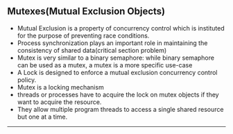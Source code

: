 ## Mutexes(Mutual Exclusion Objects)
- Mutual Exclusion is a property of concurrency control which is instituted for the purpose of preventing race conditions.
- Process synchronization plays an important role in maintaining the consistency of shared data(critical section problem)
- Mutex is very similar to a binary semaphore: while binary semaphore can be used as a mutex, a mutex is a more specific use-case
- A Lock is designed to enforce a mutual exclusion concurrency control policy.
- Mutex is a locking mechanism
- threads or processes have to acquire the lock on mutex objects if they want to acquire the resource.
- They allow multiple program threads to access a single shared resource but one at a time.
---
